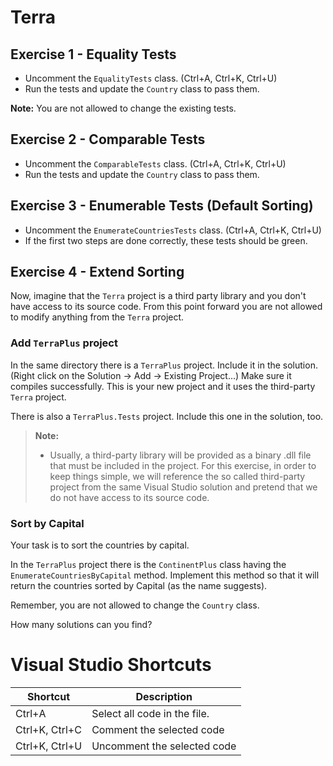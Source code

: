 # Terra

## Exercise 1 - Equality Tests

- Uncomment the `EqualityTests` class. (Ctrl+A, Ctrl+K, Ctrl+U)
- Run the tests and update the `Country` class to pass them.

**Note:** You are not allowed to change the existing tests.

## Exercise 2 - Comparable Tests

- Uncomment the `ComparableTests` class. (Ctrl+A, Ctrl+K, Ctrl+U)
- Run the tests and update the `Country` class to pass them.

## Exercise 3 - Enumerable Tests (Default Sorting)

- Uncomment the `EnumerateCountriesTests` class. (Ctrl+A, Ctrl+K, Ctrl+U)
- If the first two steps are done correctly, these tests should be green.

## Exercise 4 - Extend Sorting

Now, imagine that the `Terra` project is a third party library and you don't have access to its source code. From this point forward you are not allowed to modify anything from the `Terra` project.

### Add `TerraPlus` project

In the same directory there is a `TerraPlus` project. Include it in the solution. (Right click on the Solution -> Add -> Existing Project...) Make sure it compiles successfully. This is your new project and it uses the third-party `Terra` project.

There is also a `TerraPlus.Tests` project. Include this one in the solution, too.

> **Note:**
>
> - Usually, a third-party library will be provided as a binary .dll file that must be included in the project. For this exercise, in order to keep things simple, we will reference the so called third-party project from the same Visual Studio solution and pretend that we do not have access to its source code.

### Sort by Capital

Your task is to sort the countries by capital.

In the `TerraPlus` project there is the `ContinentPlus` class having the `EnumerateCountriesByCapital` method. Implement this method so that it will return the countries sorted by Capital (as the name suggests).

Remember, you are not allowed to change the `Country` class.

How many solutions can you find?

# Visual Studio Shortcuts

| Shortcut       | Description                  |
| -------------- | ---------------------------- |
| Ctrl+A         | Select all code in the file. |
| Ctrl+K, Ctrl+C | Comment the selected code    |
| Ctrl+K, Ctrl+U | Uncomment the selected code  |

